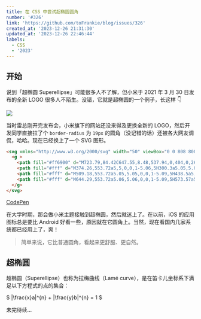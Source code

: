 ```yaml
---
title: 在 CSS 中尝试超椭圆圆角
number: '#326'
link: 'https://github.com/toFrankie/blog/issues/326'
created_at: '2023-12-26 21:31:30'
updated_at: '2023-12-26 22:46:44'
labels:
  - CSS
  - '2023'
---
```

## 开始

说到「超椭圆 Superellipse」可能很多人不了解，但小米于 2021 年 3 月 30 日发布的全新 LOGO 很多人不陌生。没错，它就是超椭圆的一个例子，长这样 👇

![](https://cdn.jsdelivr.net/gh/toFrankie/blog@main/images/2023/12/1703599211309.png)

当时雷总刚开完发布会，小米旗下的网站还没来得及更换全新的 LOGO，然后开发同学直接拉了个 `border-radius` 为 `19px` 的圆角（没记错的话）还被各大网友调侃，哈哈。现在已经换上了一个 SVG 图形。

```html
<svg xmlns="http://www.w3.org/2000/svg" width="50" viewBox="0 0 808 808">
  <g >
    <path fill="#ff6900" d="M723.79,84.42C647.55,8.48,537.94,0,404,0,269.89,0,160.12,8.58,83.92,84.72S0,270.43,0,404.39,7.74,648,84,724.14,269.9,808,404,808s243.85-7.71,320-83.86,84-185.78,84-319.75C808,270.25,800.16,160.54,723.79,84.42Z"></path>
    <path fill="#fff" d="M374.26,553.72a5,5,0,0,1-5.06,5H300.3a5.05,5.05,0,0,1-5.12-5V373.53a5.05,5.05,0,0,1,5.12-5h68.9a5,5,0,0,1,5.06,5Z"></path>
    <path fill="#fff" d="M509.18,553.72a5.05,5.05,0,0,1-5.09,5H438.5a5,5,0,0,1-5.1-5V398.26c-.07-27.15-1.62-55-15.64-69.06-12-12.09-34.51-14.86-57.88-15.44H241a5,5,0,0,0-5.07,5v235a5.07,5.07,0,0,1-5.12,5H165.16a5,5,0,0,1-5.06-5V254.31a5,5,0,0,1,5.06-5H354.52c49.49,0,101.22,2.26,126.74,27.81s27.92,77.3,27.92,126.85Z"></path>
    <path fill="#fff" d="M644.29,553.72a5.06,5.06,0,0,1-5.09,5H573.57a5,5,0,0,1-5.08-5V254.31a5,5,0,0,1,5.08-5H639.2a5.06,5.06,0,0,1,5.09,5Z"></path>
  </g>
</svg>
```

[CodePen](https://codepen.io/tofrankie/pen/PoLwaYv)

在大学时期，那会做小米主题接触到超椭圆，然后就迷上了。在以前，iOS 的应用图标总是要比 Android 好看一些，原因就在它圆角上。当然，现在看国内几家系统都已经用上了，爽！

> 简单来说，它比普通圆角，看起来更舒服、更自然。

## 超椭圆

超椭圆（Superellipse）也称为拉梅曲线（Lamé curve），是在笛卡儿坐标系下满足以下方程式的点的集合：


$
|\frac{x}a|^{n} + |\frac{y}b|^{n} = 1
$


未完待续...
